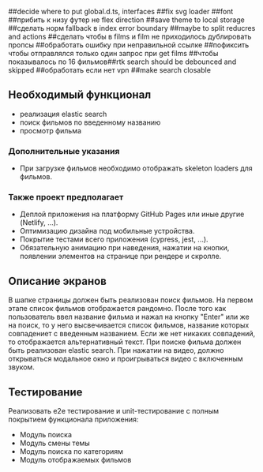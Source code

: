 ##decide where to put global.d.ts, interfaces
##fix svg loader
##font
##прибить к низу футер не flex direction
##save theme to local storage
##сделать норм fallback в index error boundary
##maybe to split reducres and actions
##сделать чтобы в films и film не приходилось дублировать пропсы
##обработать ошибку при неправильной ссылке
##пофиксить чтобы отправлялся только один запрос при get films
##чтобы показывалось по 16 фильмов##rtk search should be debounced and skipped
##обработать если нет vpn
##make search closable

## Необходимый функционал

- реализация elastic search
- поиск фильмов по введенному названию
- просмотр фильма

### Дополнительные указания

- При загрузке фильмов необходимо отображать skeleton loaders для фильмов.

### Также проект предполагает

- Деплой приложения на платформу GitHub Pages или иные другие (Netlify, ...).
- Оптимизацию дизайна под мобильные устройства.
- Покрытие тестами всего приложения (cypress, jest, ...).
- Обязательную анимацию при наведения, нажатии на кнопки, появлении элементов на странице при рендере и скролле.

## Описание экранов

В шапке страницы должен быть реализован поиск фильмов.
На первом этапе список фильмов отображается рандомно. После того как пользователь ввел название фильма и нажал на кнопку "Enter" или же на поиск, то у него
высвечивается список фильмов, название которых совпадениет с введенным названием. Если же нет никаких совпадений, то отображается альтернативный текст.
При поиске фильма должен быть реализован elastic search.
При нажатии на видео, должно открываться модальное окно и проигрываться видео с включенным звуком.

## Тестирование

Реализовать e2e тестирование и unit-тестирование c полным покрытием функционала приложения:

- Модуль поиска
- Модуль смены темы
- Модуль поиска по категориям
- Модуль отображаемых фильмов
